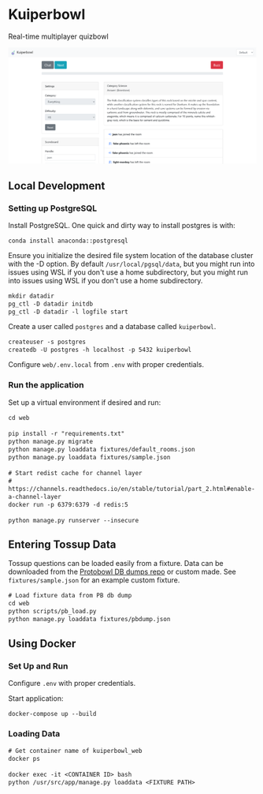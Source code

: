 # Kuiperbowl

Real-time multiplayer quizbowl

![Quizbowl game page](docs/game.png)

## Local Development

### Setting up PostgreSQL
Install PostgreSQL. One quick and dirty way to install postgres is with:
```
conda install anaconda::postgresql
```

Ensure you initialize the desired file system location of the database cluster with the -D option. By default `/usr/local/pgsql/data`, but you might run into issues using WSL if you don't use a home subdirectory, but you might run into issues using WSL if you don't use a home subdirectory.
```
mkdir datadir
pg_ctl -D datadir initdb
pg_ctl -D datadir -l logfile start
```

Create a user called `postgres` and a database called `kuiperbowl`.
```
createuser -s postgres
createdb -U postgres -h localhost -p 5432 kuiperbowl
```

Configure `web/.env.local` from `.env` with proper credentials.

### Run the application
Set up a virtual environment if desired and run:

```
cd web

pip install -r "requirements.txt"
python manage.py migrate
python manage.py loaddata fixtures/default_rooms.json
python manage.py loaddata fixtures/sample.json

# Start redist cache for channel layer
# https://channels.readthedocs.io/en/stable/tutorial/part_2.html#enable-a-channel-layer
docker run -p 6379:6379 -d redis:5

python manage.py runserver --insecure
```

## Entering Tossup Data

Tossup questions can be loaded easily from a fixture. Data can be downloaded
from the [Protobowl DB dumps repo](https://github.com/neotenic/database-dumps)
or custom made. See `fixtures/sample.json` for an example custom fixture.

```
# Load fixture data from PB db dump
cd web
python scripts/pb_load.py
python manage.py loaddata fixtures/pbdump.json
```

## Using Docker

### Set Up and Run

Configure `.env` with proper credentials.

Start application:

```
docker-compose up --build
```

### Loading Data

```
# Get container name of kuiperbowl_web
docker ps

docker exec -it <CONTAINER ID> bash
python /usr/src/app/manage.py loaddata <FIXTURE PATH>
```
